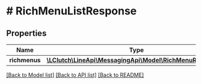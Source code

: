 # # RichMenuListResponse

## Properties

Name | Type | Description | Notes
------------ | ------------- | ------------- | -------------
**richmenus** | [**\LClutch\LineApi\MessagingApi\Model\RichMenuResponse[]**](RichMenuResponse.md) | Rich menus |

[[Back to Model list]](../../README.md#models) [[Back to API list]](../../README.md#endpoints) [[Back to README]](../../README.md)
